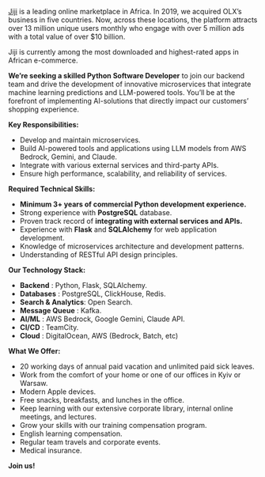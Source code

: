 [Jiji](https://www.jiji.team/) is a leading online marketplace in Africa. In
2019, we acquired OLX’s business in five countries. Now, across these
locations, the platform attracts over 13 million unique users monthly who
engage with over 5 million ads with a total value of over $10 billion.

Jiji is currently among the most downloaded and highest-rated apps in African
e-commerce.

**We’re seeking a skilled Python Software Developer** to join our backend team
and drive the development of innovative microservices that integrate machine
learning predictions and LLM-powered tools. You’ll be at the forefront of
implementing AI-solutions that directly impact our customers’ shopping
experience.

**Key Responsibilities:**

  * Develop and maintain microservices.
  * Build AI-powered tools and applications using LLM models from AWS Bedrock, Gemini, and Claude.
  * Integrate with various external services and third-party APIs.
  * Ensure high performance, scalability, and reliability of services.

**Required Technical Skills:**

  * **Minimum 3+ years of commercial Python development experience.**
  * Strong experience with **PostgreSQL** database.
  * Proven track record of **integrating with external services and APIs.**
  * Experience with **Flask** and **SQLAlchemy** for web application development.
  * Knowledge of microservices architecture and development patterns.
  * Understanding of RESTful API design principles.

**Our Technology Stack:**

  * **Backend** : Python, Flask, SQLAlchemy.
  * **Databases** : PostgreSQL, ClickHouse, Redis.
  * **Search & Analytics**: Open Search.
  * **Message Queue** : Kafka.
  * **AI/ML** : AWS Bedrock, Google Gemini, Claude API.
  * **CI/CD** : TeamCity.
  * **Cloud** : DigitalOcean, AWS (Bedrock, Batch, etc)

**What We Offer:**

  * 20 working days of annual paid vacation and unlimited paid sick leaves.
  * Work from the comfort of your home or one of our offices in Kyiv or Warsaw.
  * Modern Apple devices.
  * Free snacks, breakfasts, and lunches in the office.
  * Keep learning with our extensive corporate library, internal online meetings, and lectures.
  * Grow your skills with our training compensation program.
  * English learning compensation.
  * Regular team travels and corporate events.
  * Medical insurance.

**Join us!**